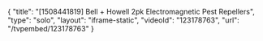 {
    "title": "[1508441819] Bell + Howell 2pk Electromagnetic Pest Repellers",
    "type": "solo",
    "layout": "iframe-static",
    "videoId": "123178763",
    "url": "\/tvpembed\/123178763"
}